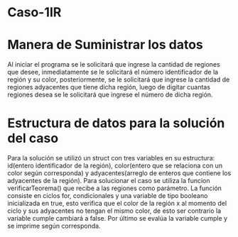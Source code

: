 # Caso-1IR
# Manera de Suministrar los datos
Al iniciar el programa se le solicitará que ingrese la cantidad de regiones que desee, inmediatamente se le solicitará el número identificador de la región y su color,
posteriormente, se le solicitará que ingrese la cantidad de regiones adyacentes que tiene dicha región, luego de digitar cuantas regiones desea se le solicitará que 
ingrese el número de dicha región.

# Estructura de datos para la solución del caso
Para la solución se utilizó un struct con tres variables en su estructura: id(entero identificador de la región), color(entero que se relaciona con un color según corresponda)
y adyacentes(arreglo de enteros que contiene los adyacentes de la región).
Para solucionar el caso se utiliza la funcion verificarTeorema() que recibe a las regiones como parámetro. La función consiste en ciclos for, condicionales y una variable de tipo
booleano inicializada en true, esto verifica que el color de la región x al momento del ciclo y sus adyacentes no tengan el mismo color, de esto ser contrario la variable 
cumple cambiará a false.
Por último se evalúa la variable cumple y se imprime según corresponda.
